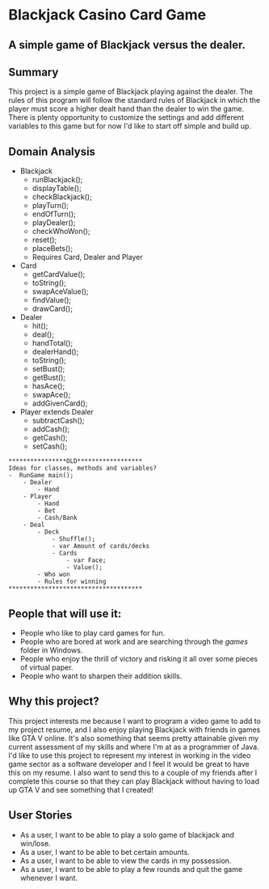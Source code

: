 # Blackjack Casino Card Game

## A simple game of Blackjack versus the dealer.

## Summary
This project is a simple game of Blackjack playing against the dealer. The rules of this program will follow the 
standard rules of Blackjack in which the player must score a higher dealt hand than the dealer to win the game. 
There is plenty opportunity to customize the settings and add different variables to this game but for now I'd like to
start off simple and build up.

## Domain Analysis
- Blackjack
    - runBlackjack();
    - displayTable();
    - checkBlackjack();
    - playTurn();
    - endOfTurn();
    - playDealer();
    - checkWhoWon();
    - reset();
    - placeBets();
    - Requires Card, Dealer and Player
- Card
    - getCardValue();
    - toString();
    - swapAceValue();
    - findValue();
    - drawCard();
- Dealer
    - hit();
    - deal();
    - handTotal();
    - dealerHand();
    - toString();
    - setBust();
    - getBust();
    - hasAce();
    - swapAce();
    - addGivenCard();
- Player extends Dealer
    - subtractCash();
    - addCash();
    - getCash();
    - setCash();

~~~~~~~~~~~~~~~~~~~~~~~~~~~~~~~~~~~~~
****************OLD******************
Ideas for classes, methods and variables?
-  RunGame main();
    - Dealer
        - Hand
    - Player
        - Hand
        - Bet
        - Cash/Bank
    - Deal
        - Deck
            - Shuffle();
            - var Amount of cards/decks
            - Cards
                - var Face;
                - Value();
        - Who won
        - Rules for winning
*************************************
~~~~~~~~~~~~~~~~~~~~~~~~~~~~~~~~~~~~~~
 

## People that will use it:
- People who like to play card games for fun.
- People who are bored at work and are searching through the *games* folder in Windows.
- People who enjoy the thrill of victory and risking it all over some pieces of virtual paper.
- People who want to sharpen their addition skills.

## Why this project?
This project interests me because I want to program a video game to add to my project resume, and I 
also enjoy playing Blackjack with friends in games like GTA V online. It's also something that seems pretty attainable 
given my current assessment of my skills and where I'm at as a programmer of Java. I'd like to use this project to
represent my interest in working in the video game sector as a software developer and I feel it would be great to have 
this on my resume. I also want to send this to a couple of my friends after I complete this course so that they can play 
Blackjack without having to load up GTA V and see something that I created!

## User Stories
- As a user, I want to be able to play a solo game of blackjack and win/lose.
- As a user, I want to be able to bet certain amounts.
- As a user, I want to be able to view the cards in my possession.
- As a user, I want to be able to play a few rounds and quit the game whenever I want.
